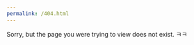 ```yaml
---
permalink: /404.html
---
```

Sorry, but the page you were trying to view does not exist. ㅋㅋ


